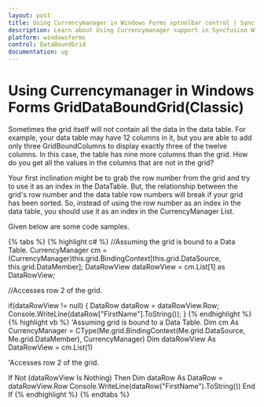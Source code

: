 ```yaml
---
layout: post
title: Using Currencymanager in Windows Forms xptoolbar control | Syncfusion
description: Learn about Using Currencymanager support in Syncfusion Windows Forms GridDataBoundGrid(Classic) control and more details.
platform: windowsforms
control: DataBoundGrid
documentation: ug
---
```


# Using Currencymanager in Windows Forms GridDataBoundGrid(Classic)

Sometimes the grid itself will not contain all the data in the data table. For example, your data table may have 12 columns in it, but you are able to add only three GridBoundColumns to display exactly three of the twelve columns. In this case, the table has nine more columns than the grid. How do you get all the values in the columns that are not in the grid? 

Your first inclination might be to grab the row number from the grid and try to use it as an index in the DataTable. But, the relationship between the grid's row number and the data table row numbers will break if your grid has been sorted. So, instead of using the row number as an index in the data table, you should use it as an index in the CurrencyManager List. 

Given below are some code samples.

{% tabs %}
{% highlight c# %}
//Assuming the grid is bound to a Data Table.
CurrencyManager cm = (CurrencyManager)this.grid.BindingContext[this.grid.DataSource, this.grid.DataMember];
DataRowView dataRowView = cm.List[1] as DataRowView; 

//Accesses row 2 of the grid.

if(dataRowView != null)
{
    DataRow dataRow = dataRowView.Row;
    Console.WriteLine(dataRow["FirstName"].ToString());
}
{% endhighlight  %}
{% highlight vb %}
'Assuming grid is bound to a Data Table.
Dim cm As CurrencyManager = CType(Me.grid.BindingContext(Me.grid.DataSource, Me.grid.DataMember), CurrencyManager)
Dim dataRowView As DataRowView = cm.List(1)  

'Accesses row 2 of the grid.

If Not (dataRowView Is Nothing) Then
Dim dataRow As DataRow = dataRowView.Row
Console.WriteLine(dataRow("FirstName").ToString())
End If
{% endhighlight  %}
{% endtabs %}
